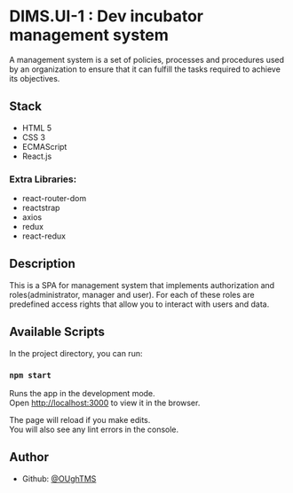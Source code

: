 # DIMS.UI-1 : Dev incubator management system

A management system is a set of policies, processes and procedures used by an organization to ensure that it can fulfill the tasks required to achieve its objectives.

## Stack

- HTML 5
- CSS 3
- ECMAScript
- React.js

### Extra Libraries:

- react-router-dom
- reactstrap
- axios
- redux
- react-redux

## Description

This is a SPA for management system that implements authorization and roles(administrator, manager and user). For each of these roles are predefined access rights that allow you to interact with users and data.

## Available Scripts

In the project directory, you can run:

### `npm start`

Runs the app in the development mode.<br>
Open [http://localhost:3000](http://localhost:3000) to view it in the browser.

The page will reload if you make edits.<br>
You will also see any lint errors in the console.

## Author
- Github: [@OUghTMS](https://github.com/OUghTMS)
